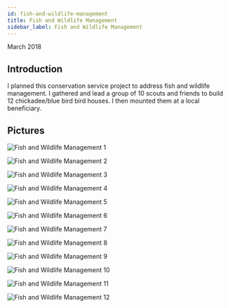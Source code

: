 ```yaml
---
id: fish-and-wildlife-management
title: Fish and Wildlife Management
sidebar_label: Fish and Wildlife Management
---
```

March 2018

## Introduction

I planned this conservation service project to address fish and wildlife management. I gathered and lead a group of 10 scouts and friends to build 12 chickadee/blue bird bird houses. I then mounted them at a local beneficiary.

## Pictures

![Fish and Wildlife Management 1](assets/conservation-service-projects/fish-and-wildlife-management/1.jpg)

![Fish and Wildlife Management 2](assets/conservation-service-projects/fish-and-wildlife-management/2.jpg)

![Fish and Wildlife Management 3](assets/conservation-service-projects/fish-and-wildlife-management/3.jpg)

![Fish and Wildlife Management 4](assets/conservation-service-projects/fish-and-wildlife-management/4.jpg)

![Fish and Wildlife Management 5](assets/conservation-service-projects/fish-and-wildlife-management/5.jpg)

![Fish and Wildlife Management 6](assets/conservation-service-projects/fish-and-wildlife-management/6.jpg)

![Fish and Wildlife Management 7](assets/conservation-service-projects/fish-and-wildlife-management/7.jpg)

![Fish and Wildlife Management 8](assets/conservation-service-projects/fish-and-wildlife-management/8.jpg)

![Fish and Wildlife Management 9](assets/conservation-service-projects/fish-and-wildlife-management/9.jpg)

![Fish and Wildlife Management 10](assets/conservation-service-projects/fish-and-wildlife-management/10.jpg)

![Fish and Wildlife Management 11](assets/conservation-service-projects/fish-and-wildlife-management/11.jpg)

![Fish and Wildlife Management 12](assets/conservation-service-projects/fish-and-wildlife-management/12.jpg)